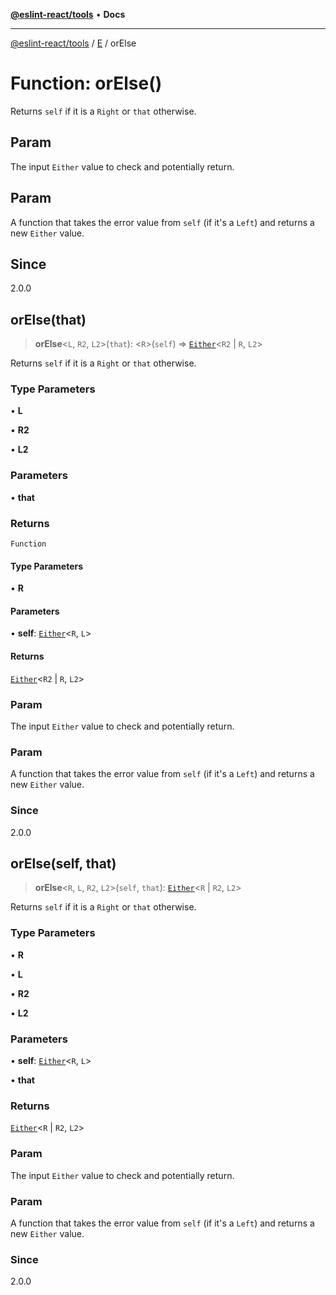 [**@eslint-react/tools**](../../../README.md) • **Docs**

***

[@eslint-react/tools](../../../README.md) / [E](../README.md) / orElse

# Function: orElse()

Returns `self` if it is a `Right` or `that` otherwise.

## Param

The input `Either` value to check and potentially return.

## Param

A function that takes the error value from `self` (if it's a `Left`) and returns a new `Either` value.

## Since

2.0.0

## orElse(that)

> **orElse**\<`L`, `R2`, `L2`\>(`that`): \<`R`\>(`self`) => [`Either`](../type-aliases/Either.md)\<`R2` \| `R`, `L2`\>

Returns `self` if it is a `Right` or `that` otherwise.

### Type Parameters

• **L**

• **R2**

• **L2**

### Parameters

• **that**

### Returns

`Function`

#### Type Parameters

• **R**

#### Parameters

• **self**: [`Either`](../type-aliases/Either.md)\<`R`, `L`\>

#### Returns

[`Either`](../type-aliases/Either.md)\<`R2` \| `R`, `L2`\>

### Param

The input `Either` value to check and potentially return.

### Param

A function that takes the error value from `self` (if it's a `Left`) and returns a new `Either` value.

### Since

2.0.0

## orElse(self, that)

> **orElse**\<`R`, `L`, `R2`, `L2`\>(`self`, `that`): [`Either`](../type-aliases/Either.md)\<`R` \| `R2`, `L2`\>

Returns `self` if it is a `Right` or `that` otherwise.

### Type Parameters

• **R**

• **L**

• **R2**

• **L2**

### Parameters

• **self**: [`Either`](../type-aliases/Either.md)\<`R`, `L`\>

• **that**

### Returns

[`Either`](../type-aliases/Either.md)\<`R` \| `R2`, `L2`\>

### Param

The input `Either` value to check and potentially return.

### Param

A function that takes the error value from `self` (if it's a `Left`) and returns a new `Either` value.

### Since

2.0.0
